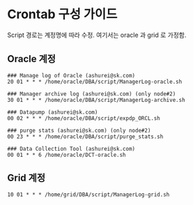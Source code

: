 # Crontab 구성 가이드

Script 경로는 계정명에 따라 수정. 여기서는 oracle 과 grid 로 가정함.

## Oracle 계정
```
### Manage log of Oracle (ashurei@sk.com)
20 01 * * * /home/oracle/DBA/script/ManagerLog-oracle.sh

### Manager archive log (ashurei@sk.com) (only node#2)
30 01 * * * /home/oracle/DBA/script/ManagerLog-archive.sh

### Datapump (ashurei@sk.com)
00 02 * * * /home/oracle/DBA/script/expdp_ORCL.sh

### purge stats (ashurei@sk.com) (only node#2)
00 23 * * * /home/oracle/DBA/script/purge_stats.sh

### Data Collection Tool (ashurei@sk.com)
00 01 * * 6 /home/oracle/DCT-oracle.sh
```

## Grid 계정
```
10 01 * * * /home/grid/DBA/script/ManagerLog-grid.sh
```
